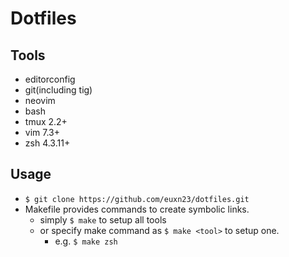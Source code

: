 # Dotfiles
## Tools
- editorconfig
- git(including tig)
- neovim
- bash
- tmux 2.2+
- vim 7.3+
- zsh 4.3.11+

## Usage
- `$ git clone https://github.com/euxn23/dotfiles.git`
- Makefile provides commands to create symbolic links.
    - simply `$ make` to setup all tools
    - or specify make command as `$ make <tool>` to setup one.
        - e.g. `$ make zsh`

